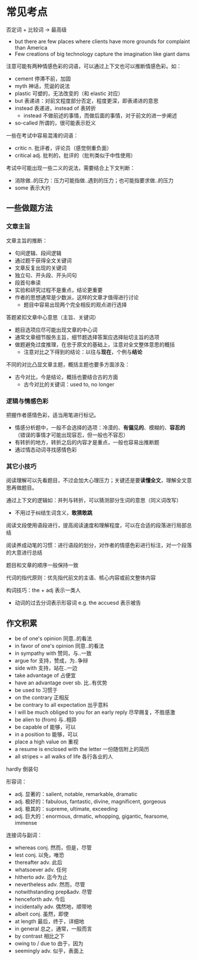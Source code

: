 # 常见考点

否定词 + 比较词 -> 最高级

- but there are few places where clients have more grounds for complaint than America
- Few creations of big technology capture the imagination like giant dams

注意可能有两种情感色彩的词语，可以通过上下文也可以推断情感色彩。如：

- cement 停滞不前，加固
- myth 神话，荒诞的说法
- plastic 可塑的，无法改变的（和 elastic 对应）
- but 表递进：对前文程度部分否定，程度更深，即表递进的意思
- instead 表递进，instead of 表转折
  - instead 不做前述的事情，而做后面的事情，对于前文的进一步阐述
- so-called 所谓的，很可能表示贬义

一些在考试中容易混淆的词语：

- critic n. 批评者，评论员（感觉侧重负面）
- critical adj. 批判的，批评的（批判类似于中性使用）

考试中可能出现一些二义的说法，需要结合上下文判断：

- 消除做..的压力：压力可能指做..遇到的压力；也可能指要求做..的压力
- some 表示大约

## 一些做题方法

### 文章主旨

文章主旨的推断：

- 句间逻辑、段间逻辑
- 通过题干获得全文关键词
- 文章反复出现的关键词
- 独立句、开头段、开头问句
- 段首句串读
- 实验和研究过程不是重点，结论更重要
- 作者的思想通常是少数派，这样的文章才值得进行讨论
  - 题目中容易出现两个完全相反的观点进行选择

答题紧扣文章中心意思（主旨、关键词）

- 题目选项应尽可能出现文章的中心词
- 通常文章细节服务主旨，细节题选择答案应选择贴切主旨的选项
- 做题避免过度推理，在忠于原文的基础上，注意对全文整体意思的概括
  - 注意对比之下得到的结论：以往与**现在**，个例与**结论**

不同的对比凸显文章主题，概括主题也要多方面涉及：

- 古今对比，今是结论，概括也要结合古的方面
  - 古今对比的关键词：used to, no longer

### 逻辑与情感色彩

把握作者感情色彩，适当用笔进行标记。

- 情感分析题中，一般不会选择的选项：冷漠的、**有偏见的**、模糊的、**容忍的**（错误的事情才可能出现容忍，但一般也不容忍）
- 有转折的地方，转折之后的内容才是重点，一般也容易出推断题
- 通过情态动词寻找感情色彩

### 其它小技巧

阅读理解可以先看题目，不过会加大心理压力；关键还是要**读懂全文**，理解全文意思再做题目。

通过上下文的逻辑如：并列与转折，可以猜测部分生词的意思（同义词改写）

- 不用过于纠结生词含义，**敢猜敢跳**

阅读文段使用语段进行，提高阅读速度和理解程度，可以在合适的段落进行局部总结

阅读养成动笔的习惯：进行语段的划分，对作者的情感色彩进行标注，对一个段落的大意进行总结

题目和文章的顺序一般保持一致

代词的指代原则：优先指代前文的主语、核心内容或前文整体内容

构词技巧：the + adj 表示一类人

- 动词的过去分词表示形容词 e.g. the accuesd 表示被告

## 作文积累

- be of one's opinion 同意..的看法
- in favor of one's opinion 同意..的看法
- in sympathy with 赞同，与..一致
- argue for 支持，赞成，为..争辩
- side with 支持，站在..一边
- take advantage of 占便宜
- have an advantage over sb. 比..有优势
- be used to 习惯于
- on the contrary 正相反
- be contrary to all expectation 出乎意料
- I will be much obliged to you for an early reply 尽早赐复，不胜感激
- be alien to (from) 与..相异
- be capable of 能够，可以
- in a position to 能够，可以
- place a high value on 重视
- a resume is enclosed with the letter 一份随信附上的简历
- all stripes = all walks of life 各行各业的人

hardly 倒装句

形容词：

- adj. 显著的：salient, notable, remarkable, dramatic
- adj. 极好的：fabulous, fantastic, divine, magnificent, gorgeous
- adj. 极其的：supreme, ultimate, exceeding
- adj. 巨大的：enormous, drmatic, whopping, gigantic, fearsome, immense

连接词与副词：

- whereas conj. 然而，但是，尽管
- lest conj. 以免，唯恐
- thereafter adv. 此后
- whatsoever adv. 任何
- hitherto adv. 迄今为止
- nevertheless adv. 然而，尽管
- notwithstanding prep&adv. 尽管
- henceforth adv. 今后
- incidentally adv. 偶然地，顺带地
- albeit conj. 虽然，即使
- at length 最后，终于，详细地
- in general 总之，通常，一般而言
- by contrast 相比之下
- owing to / due to 由于，因为
- seemingly adv. 似乎，表面上
